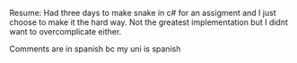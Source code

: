 Resume: Had three days to make snake in c# for an assigment and I just choose to make it the hard way. 
Not the greatest implementation but I didnt want to overcomplicate either.

Comments are in spanish bc my uni is spanish
